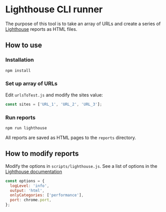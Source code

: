 # Lighthouse CLI runner

The purpose of this tool is to take an array of URLs and create a series of [Lighthouse](https://github.com/GoogleChrome/lighthouse/tree/main) reports as HTML files.

## How to use

### Installation

``` bash
npm install
```

### Set up array of URLs

Edit `urlsToTest.js` and modify the sites value:

``` js
const sites = ['URL_1', 'URL_2', 'URL_3'];
```

### Run reports

``` node
npm run lighthouse
```

All reports are saved as HTML pages to the `reports` directory.

## How to modify reports

Modify the options in `scripts/lighthouse.js`. See a list of options in the [Lighthouse documentation](https://github.com/GoogleChrome/lighthouse/tree/main?tab=readme-ov-file#cli-options)

``` js
const options = {
  logLevel: 'info',
  output: 'html',
  onlyCategories: ['performance'],
  port: chrome.port,
};
```
